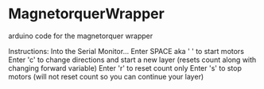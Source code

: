 # MagnetorquerWrapper
arduino code for the magnetorquer wrapper

Instructions:
Into the Serial Monitor...
Enter SPACE aka ' ' to start motors
Enter 'c' to change directions and start a new layer (resets count along with changing forward variable)
Enter 'r' to reset count only
Enter 's' to stop motors (will not reset count so you can continue your layer)

